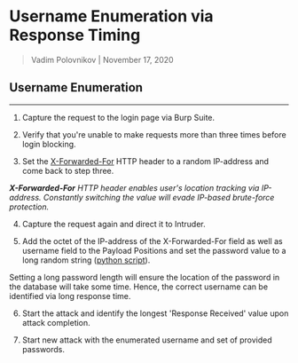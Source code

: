 # Username Enumeration via Response Timing

>Vadim Polovnikov | November 17, 2020

## Username Enumeration

---

1. Capture the request to the login page via Burp Suite.

2. Verify that you're unable to make requests more than three times before login blocking.

3. Set the [X-Forwarded-For](https://developer.mozilla.org/en-US/docs/Web/HTTP/Headers/X-Forwarded-For) HTTP header to a random IP-address and come back to step three.

_**X-Forwarded-For** HTTP header enables user's location tracking via IP-address. Constantly switching the value will evade IP-based brute-force protection._

4. Capture the request again and direct it to Intruder.

5. Add the octet of the IP-address of the X-Forwarded-For field as well as username field to the Payload Positions and set the password value to a long random string ([python script](https://github.com/Digital-Sherlock/OSCP-Toolbox/blob/master/Web%20App%20Pentesting/Web%20Security%20Academy/Attacking%20Authentication/1.%20Username%20Enumeration%20via%20Response%20Timing/random_string.py)).

Setting a long password length will ensure the location of the password in the database will take some time. Hence, the correct username can be identified via long response time.

6. Start the attack and identify the longest 'Response Received' value upon attack completion.

7. Start new attack with the enumerated username and set of provided passwords.
